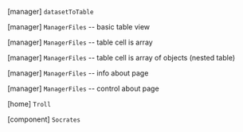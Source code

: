 [manager] `datasetToTable`

[manager] `ManagerFiles` -- basic table view

[manager] `ManagerFiles` -- table cell is array

[manager] `ManagerFiles` -- table cell is array of objects (nested table)

[manager] `ManagerFiles` -- info about page

[manager] `ManagerFiles` -- control about page

[home] `Troll`

[component] `Socrates`

